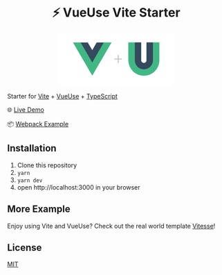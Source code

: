 <h1 align='center'>⚡️ VueUse Vite Starter</h1>

<p align='center'>
<img src='./src/logo.svg' height='120'/>
</p>


Starter for [Vite](https://github.com/vuejs/vite) + [VueUse](https://github.com/vueuse/vueuse) + [TypeScript](https://www.typescriptlang.org/)

🌐 [Live Demo](https://vueuse-vite-starter.netlify.app/)

📦 [Webpack Example](https://github.com/vueuse/vueuse-vue3-example)

## Installation

1. Clone this repository
2. `yarn`
3. `yarn dev`
4. open http://localhost:3000 in your browser

## More Example

Enjoy using Vite and VueUse? Check out the real world template [Vitesse](https://github.com/antfu/vitesse)!

## License

[MIT](http://opensource.org/licenses/MIT)
